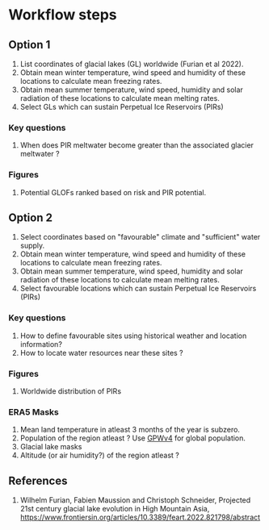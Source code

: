 # Workflow steps
## Option 1
1. List coordinates of glacial lakes (GL) worldwide (Furian et al 2022).
2. Obtain mean winter temperature, wind speed and humidity of these locations to calculate mean freezing rates.
3. Obtain mean summer temperature, wind speed, humidity and solar radiation of these locations to calculate mean melting rates.
4. Select GLs which can sustain Perpetual Ice Reservoirs (PIRs)

### Key questions
1. When does PIR meltwater become greater than the associated glacier meltwater ?

### Figures
1. Potential GLOFs ranked based on risk and PIR potential.

## Option 2
1. Select coordinates based on "favourable" climate and "sufficient" water supply.
2. Obtain mean winter temperature, wind speed and humidity of these locations to calculate mean freezing rates.
3. Obtain mean summer temperature, wind speed, humidity and solar radiation of these locations to calculate mean melting rates.
4. Select favourable locations which can sustain Perpetual Ice Reservoirs (PIRs)

### Key questions
1. How to define favourable sites using historical weather and location information? 
2. How to locate water resources near these sites ?

### Figures
1. Worldwide distribution of PIRs

### ERA5 Masks
1. Mean land temperature in atleast 3 months of the year is subzero. 
2. Population of the region atleast ? Use [GPWv4](https://sedac.ciesin.columbia.edu/data/collection/gpw-v4) for global population. 
3. Glacial lake masks
4. Altitude (or air humidity?) of the region atleast ?

## References
1. Wilhelm Furian, Fabien Maussion and Christoph Schneider, Projected 21st century glacial lake evolution in High Mountain Asia, https://www.frontiersin.org/articles/10.3389/feart.2022.821798/abstract
